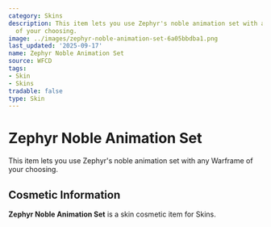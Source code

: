 ```yaml
---
category: Skins
description: This item lets you use Zephyr's noble animation set with any Warframe
  of your choosing.
image: ../images/zephyr-noble-animation-set-6a05bbdba1.png
last_updated: '2025-09-17'
name: Zephyr Noble Animation Set
source: WFCD
tags:
- Skin
- Skins
tradable: false
type: Skin
---
```


# Zephyr Noble Animation Set

This item lets you use Zephyr's noble animation set with any Warframe of your choosing.

## Cosmetic Information

**Zephyr Noble Animation Set** is a skin cosmetic item for Skins.

